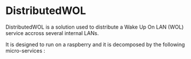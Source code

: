 # DistributedWOL

DistributedWOL is a solution used to distribute a Wake Up On LAN (WOL) service accross several internal LANs.

It is designed to run on a raspberry and it is decomposed by the following micro-services :
